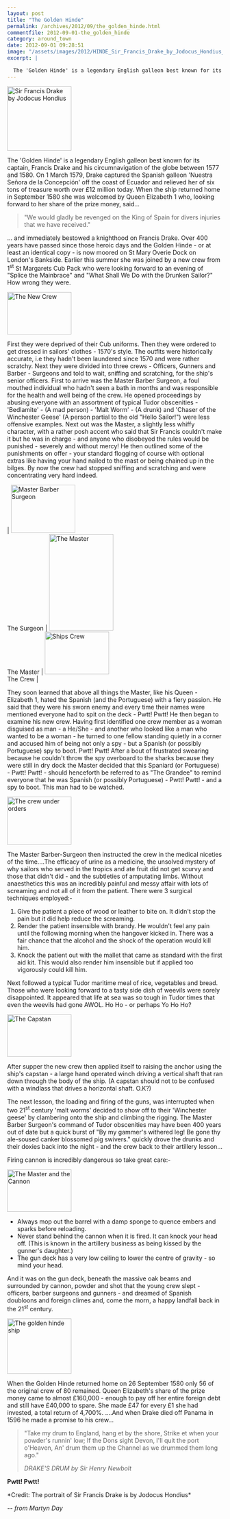 ```yaml
---
layout: post
title: "The Golden Hinde"
permalink: /archives/2012/09/the_golden_hinde.html
commentfile: 2012-09-01-the_golden_hinde
category: around_town
date: 2012-09-01 09:28:51
image: "/assets/images/2012/HINDE_Sir_Francis_Drake_by_Jodocus_Hondius_thumb.jpg"
excerpt: |

  The 'Golden Hinde' is a legendary English galleon best known for its captain, Francis Drake and his circumnavigation of the globe between 1577 and 1580. On 1 March 1579, Drake captured the Spanish galleon 'Nuestra Se&#241;ora de la Concepci&#243;n' off the coast of Ecuador and relieved her of six tons of treasure worth over &pound;12 million today. When the ship returned home in September 1580 she was welcomed by Queen Elizabeth 1 who, looking forward to her share of the prize money, said...
---
```


<div markdown="1" class="box">
<a href="/assets/images/2012/HINDE_Sir_Francis_Drake_by_Jodocus_Hondius.jpg" title="See larger version of - Sir Francis Drake by Jodocus Hondius"><img src="/assets/images/2012/HINDE_Sir_Francis_Drake_by_Jodocus_Hondius_thumb.jpg" width="150" height="150" alt="Sir Francis Drake by Jodocus Hondius" class="right" /></a>

The 'Golden Hinde' is a legendary English galleon best known for its captain, Francis Drake and his circumnavigation of the globe between 1577 and 1580. On 1 March 1579, Drake captured the Spanish galleon 'Nuestra Señora de la Concepción' off the coast of Ecuador and relieved her of six tons of treasure worth over £12 million today. When the ship returned home in September 1580 she was welcomed by Queen Elizabeth 1 who, looking forward to her share of the prize money, said...

> "We would gladly be revenged on the King of Spain for divers injuries that we have received."

... and immediately bestowed a knighthood on Francis Drake. Over 400 years have passed since those heroic days and the Golden Hinde - or at least an identical copy - is now moored on St Mary Overie Dock on London's Bankside. Earlier this summer she was joined by a new crew from 1<sup>st</sup> St Margarets Cub Pack who were looking forward to an evening of "Splice the Mainbrace" and "What Shall We Do with the Drunken Sailor?" How wrong they were.

</div>
<a href="/assets/images/2012/HINDE_The-New-Crew.jpg" title="See larger version of - The New Crew"><img src="/assets/images/2012/HINDE_The-New-Crew_thumb.jpg" width="150" height="99" alt="The New Crew" class="photo right" /></a>

First they were deprived of their Cub uniforms. Then they were ordered to get dressed in sailors' clothes - 1570's style. The outfits were historically accurate, i.e they hadn't been laundered since 1570 and were rather scratchy. Next they were divided into three crews - Officers, Gunners and Barber - Surgeons and told to wait, sniffing and scratching, for the ship's senior officers. First to arrive was the Master Barber Surgeon, a foul mouthed individual who hadn't seen a bath in months and was responsible for the health and well being of the crew. He opened proceedings by abusing everyone with an assortment of typical Tudor obscenities - 'Bedlamite' - (A mad person) - 'Malt Worm' - (A drunk) and 'Chaser of the Winchester Geese' (A person partial to the old "Hello Sailor!") were less offensive examples. Next out was the Master, a slightly less whiffy character, with a rather posh accent who said that Sir Francis couldn't make it but he was in charge - and anyone who disobeyed the rules would be punished - severely and without mercy! He then outlined some of the punishments on offer - your standard flogging of course with optional extras like having your hand nailed to the mast or being chained up in the bilges. By now the crew had stopped sniffing and scratching and were concentrating very hard indeed.

| <a href="/assets/images/2012/HINDE_Master-Barber-Surgeon.jpg" title="See larger version of - Master Barber Surgeon"><img src="/assets/images/2012/HINDE_Master-Barber-Surgeon_thumb.jpg" width="150" height="112" alt="Master Barber Surgeon" class="photo" /></a><br />The Surgeon | <a href="/assets/images/2012/HINDE_The-Master.jpg" title="See larger version of - The Master"><img src="/assets/images/2012/HINDE_The-Master_thumb.jpg" width="150" height="225" alt="The Master" class="photo" /></a><br />The Master | <a href="/assets/images/2012/HINDE_Ships-Crew.jpg" title="See larger version of - Ships Crew"><img src="/assets/images/2012/HINDE_Ships-Crew_thumb.jpg" width="150" height="99" alt="Ships Crew" class="photo " /></a><br />The Crew |

They soon learned that above all things the Master, like his Queen - Elizabeth 1, hated the Spanish (and the Portuguese) with a fiery passion. He said that they were his sworn enemy and every time their names were mentioned everyone had to spit on the deck - Pwtt! Pwtt! He then began to examine his new crew. Having first identified one crew member as a woman disguised as man - a He/She - and another who looked like a man who wanted to be a woman - he turned to one fellow standing quietly in a corner and accused him of being not only a spy - but a Spanish (or possibly Portuguese) spy to boot. Pwtt! Pwtt! After a bout of frustrated swearing because he couldn't throw the spy overboard to the sharks because they were still in dry dock the Master decided that this Spaniard (or Portuguese) - Pwtt! Pwtt! - should henceforth be referred to as "The Grandee" to remind everyone that he was Spanish (or possibly Portuguese) - Pwtt! Pwtt! - and a spy to boot. This man had to be watched.

<a href="/assets/images/2012/HINDE_The-crew-under-orders.jpg" title="See larger version of - The crew under orders"><img src="/assets/images/2012/HINDE_The-crew-under-orders_thumb.jpg" width="150" height="112" alt="The crew under orders" class="photo right" /></a>

The Master Barber-Surgeon then instructed the crew in the medical niceties of the time....The efficacy of urine as a medicine, the unsolved mystery of why sailors who served in the tropics and ate fruit did not get scurvy and those that didn't did - and the subtleties of amputating limbs. Without anaesthetics this was an incredibly painful and messy affair with lots of screaming and not all of it from the patient. There were 3 surgical techniques employed:-

1.  Give the patient a piece of wood or leather to bite on. It didn't stop the pain but it did help reduce the screaming.
2.  Render the patient insensible with brandy. He wouldn't feel any pain until the following morning when the hangover kicked in. There was a fair chance that the alcohol and the shock of the operation would kill him.
3.  Knock the patient out with the mallet that came as standard with the first aid kit. This would also render him insensible but if applied too vigorously could kill him.

Next followed a typical Tudor maritime meal of rice, vegetables and bread. Those who were looking forward to a tasty side dish of weevils were sorely disappointed. It appeared that life at sea was so tough in Tudor times that even the weevils had gone AWOL. Ho Ho - or perhaps Yo Ho Ho?

<a href="/assets/images/2012/HINDE_The-Capstan.jpg" title="See larger version of - The Capstan"><img src="/assets/images/2012/HINDE_The-Capstan_thumb.jpg" width="150" height="99" alt="The Capstan" class="photo right" /></a>

After supper the new crew then applied itself to raising the anchor using the ship's capstan - a large hand operated winch driving a vertical shaft that ran down through the body of the ship. (A capstan should not to be confused with a windlass that drives a horizontal shaft. O.K?)

The next lesson, the loading and firing of the guns, was interrupted when two 21<sup>st</sup> century 'malt worms' decided to show off to their 'Winchester geese' by clambering onto the ship and climbing the rigging. The Master Barber Surgeon's command of Tudor obscenities may have been 400 years out of date but a quick burst of "By my gammer's withered leg! Be gone thy ale-soused canker blossomed pig swivers." quickly drove the drunks and their doxies back into the night - and the crew back to their artillery lesson...

Firing cannon is incredibly dangerous so take great care:-

<a href="/assets/images/2012/HINDE_The-Master-and-the-Cannon.jpg" title="See larger version of - The Master and the Cannon"><img src="/assets/images/2012/HINDE_The-Master-and-the-Cannon_thumb.jpg" width="150" height="99" alt="The Master and the Cannon" class="photo right" /></a>

- Always mop out the barrel with a damp sponge to quence embers and
  sparks before reloading.
- Never stand behind the cannon when it is fired. It can knock your head off.
  (This is known in the artillery business as being kissed by the gunner's daughter.)
- The gun deck has a very low ceiling to lower the centre of gravity - so mind
  your head.

And it was on the gun deck, beneath the massive oak beams and surrounded by cannon, powder and shot that the young crew slept - officers, barber surgeons and gunners - and dreamed of Spanish doubloons and foreign climes and, come the morn, a happy landfall back in the 21<sup>st</sup> century.

<div markdown="1" class="box">
<a href="/assets/images/2012/HINDE_golden-hinde-ship.jpg" title="See larger version of - The golden hinde ship"><img src="/assets/images/2012/HINDE_golden-hinde-ship_thumb.jpg" width="150" height="129" alt="The golden hinde ship" class="photo left" /></a>

When the Golden Hinde returned home on 26 September 1580 only 56 of the original crew of 80 remained. Queen Elizabeth's share of the prize money came to almost £160,000 - enough to pay off her entire foreign debt and still have £40,000 to spare. She made £47 for every £1 she had invested, a total return of 4,700%. ....And when Drake died off Panama in 1596 he made a promise to his crew...

> "Take my drum to England, hang et by the shore,
> Strike et when your powder's runnin' low;
> If the Dons sight Devon, I'll quit the port o'Heaven,
> An' drum them up the Channel as we drummed them long ago."
>
> <cite>DRAKE'S DRUM by Sir Henry Newbolt</cite>

**Pwtt! Pwtt!**

</div>
*Credit: The portrait of Sir Francis Drake is by Jodocus Hondius*

<cite>-- from Martyn Day</cite>
